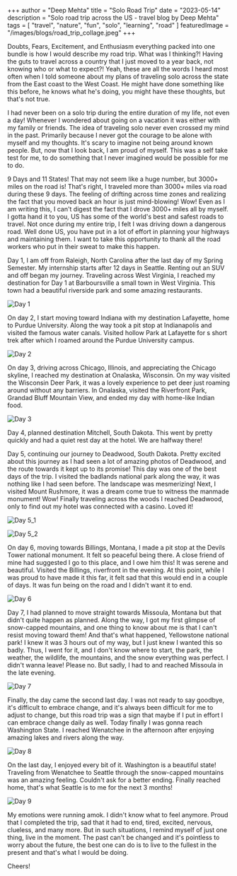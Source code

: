 +++
author = "Deep Mehta"
title = "Solo Road Trip"
date = "2023-05-14"
description = "Solo road trip across the US - travel blog by Deep Mehta"
tags = [
 "travel",
 "nature",
 "fun",
 "solo",
 "learning",
 "road"
]
featuredImage = "/images/blogs/road_trip_collage.jpeg"
+++

Doubts, Fears, Excitement, and Enthusiasm everything packed into one bundle is how I would describe my road trip. What was I thinking?! Having the guts to travel across a country that I just moved to a year back, not knowing who or what to expect?! Yeah, these are all the words I heard most often when I told someone about my plans of traveling solo across the state from the East coast to the West Coast. He might have done something like this before, he knows what he's doing, you might have these thoughts, but that's not true.

I had never been on a solo trip during the entire duration of my life, not even a day! Whenever I wondered about going on a vacation it was either with my family or friends. The idea of traveling solo never even crossed my mind in the past. Primarily because I never got the courage to be alone with myself and my thoughts. It's scary to imagine not being around known people. But, now that I look back, I am proud of myself. This was a self take test for me, to do something that I never imagined would be possible for me to do.

9 Days and 11 States! That may not seem like a huge number, but 3000+ miles on the road is! That's right, I traveled more than 3000+ miles via road during these 9 days. The feeling of drifting across time zones and realizing the fact that you moved back an hour is just mind-blowing! Wow! Even as I am writing this, I can't digest the fact that I drove 3000+ miles all by myself. I gotta hand it to you, US has some of the world's best and safest roads to travel. Not once during my entire trip, I felt I was driving down a dangerous road. Well done US, you have put in a lot of effort in planning your highways and maintaining them. I want to take this opportunity to thank all the road workers who put in their sweat to make this happen.

Day 1, I am off from Raleigh, North Carolina after the last day of my Spring Semester. My internship starts after 12 days in Seattle. Renting out an SUV and off began my journey. Traveling across West Virginia, I reached my destination for Day 1 at Barboursville a small town in West Virginia. This town had a beautiful riverside park and some amazing restaurants.

![Day 1](/images/blogs/rt_Day1.jpeg)

On day 2, I start moving toward Indiana with my destination Lafayette, home to Purdue University. Along the way took a pit stop at Indianapolis and visited the famous water canals. Visited hollow Park at Lafayette for s short trek after which I roamed around the Purdue University campus.

![Day 2](/images/blogs/rt_day2.jpeg)

On day 3, driving across Chicago, Illinois, and appreciating the Chicago skyline, I reached my destination at Onalaska, Wisconsin. On my way visited the Wisconsin Deer Park, it was a lovely experience to pet deer just roaming around without any barriers. In Onalaska, visited the Riverfront Park, Grandad Bluff Mountain View, and ended my day with home-like Indian food.

![Day 3](/images/blogs/rt_day3.jpeg)

Day 4, planned destination Mitchell, South Dakota. This went by pretty quickly and had a quiet rest day at the hotel. We are halfway there!

Day 5, continuing our journey to Deadwood, South Dakota. Pretty excited about this journey as I had seen a lot of amazing photos of Deadwood, and the route towards it kept up to its promise! This day was one of the best days of the trip. I visited the badlands national park along the way, it was nothing like I had seen before. The landscape was mesmerizing! Next, I visited Mount Rushmore, it was a dream come true to witness the manmade monument! Wow! Finally traveling across the woods I reached Deadwood, only to find out my hotel was connected with a casino. Loved it!

![Day 5_1](/images/blogs/rt_day5_1.jpeg)

![Day 5_2](/images/blogs/rt_day5_2.jpeg)

On day 6, moving towards Billings, Montana, I made a pit stop at the Devils Tower national monument. It felt so peaceful being there. A close friend of mine had suggested I go to this place, and I owe him this! It was serene and beautiful. Visited the Billings, riverfront in the evening. At this point, while I was proud to have made it this far, it felt sad that this would end in a couple of days. It was fun being on the road and I didn't want it to end.

![Day 6](/images/blogs/rt_day6.jpeg)

Day 7, I had planned to move straight towards Missoula, Montana but that didn't quite happen as planned. Along the way, I got my first glimpse of snow-capped mountains, and one thing to know about me is that I can't resist moving toward them! And that's what happened, Yellowstone national park! I knew it was 3 hours out of my way, but I just knew I wanted this so badly. Thus, I went for it, and I don't know where to start, the park, the weather, the wildlife, the mountains, and the snow everything was perfect. I didn't wanna leave! Please no. But sadly, I had to and reached Missoula in the late evening.

![Day 7](/images/blogs/rt_day7.jpeg)

Finally, the day came the second last day. I was not ready to say goodbye, it's difficult to embrace change, and it's always been difficult for me to adjust to change, but this road trip was a sign that maybe if I put in effort I can embrace change daily as well. Today finally I was gonna reach Washington State. I reached Wenatchee in the afternoon after enjoying amazing lakes and rivers along the way.

![Day 8](/images/blogs/rt_day8.jpeg)

On the last day, I enjoyed every bit of it. Washington is a beautiful state! Traveling from Wenatchee to Seattle through the snow-capped mountains was an amazing feeling. Couldn't ask for a better ending. Finally reached home, that's what Seattle is to me for the next 3 months!

![Day 9](/images/blogs/rt_day9.jpeg)

My emotions were running amok. I didn't know what to feel anymore. Proud that I completed the trip, sad that it had to end, tired, excited, nervous, clueless, and many more. But in such situations, I remind myself of just one thing, live in the moment. The past can't be changed and it's pointless to worry about the future, the best one can do is to live to the fullest in the present and that's what I would be doing.

Cheers!